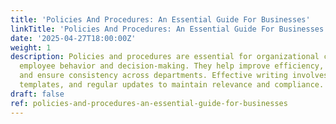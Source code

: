 ```yaml
---
title: 'Policies And Procedures: An Essential Guide For Businesses'
linkTitle: 'Policies And Procedures: An Essential Guide For Businesses'
date: '2025-04-27T18:00:00Z'
weight: 1
description: Policies and procedures are essential for organizational clarity, guiding
  employee behavior and decision-making. They help improve efficiency, reduce errors,
  and ensure consistency across departments. Effective writing involves clear steps,
  templates, and regular updates to maintain relevance and compliance.
draft: false
ref: policies-and-procedures-an-essential-guide-for-businesses
---
```


